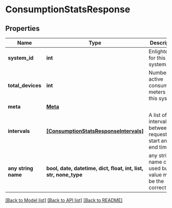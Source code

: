 # ConsumptionStatsResponse


## Properties
Name | Type | Description | Notes
------------ | ------------- | ------------- | -------------
**system_id** | **int** | Enlighten ID for this system. | 
**total_devices** | **int** | Number of active consumption meters for this system. | 
**meta** | [**Meta**](Meta.md) |  | 
**intervals** | [**[ConsumptionStatsResponseIntervals]**](ConsumptionStatsResponseIntervals.md) | A list of intervals between the requested start and end times. | 
**any string name** | **bool, date, datetime, dict, float, int, list, str, none_type** | any string name can be used but the value must be the correct type | [optional]

[[Back to Model list]](../README.md#documentation-for-models) [[Back to API list]](../README.md#documentation-for-api-endpoints) [[Back to README]](../README.md)


